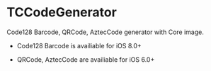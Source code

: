 # TCCodeGenerator

Code128 Barcode, QRCode, AztecCode generator with Core image.

- Code128 Barcode is availiable for iOS 8.0+

- QRCode, AztecCode are availiable for iOS 6.0+